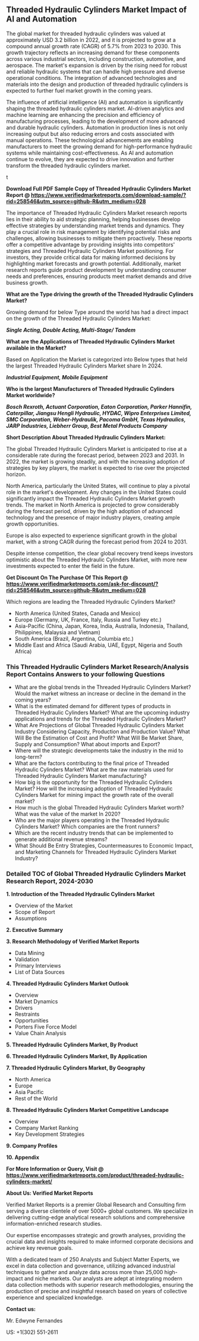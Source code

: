 <h2>Threaded Hydraulic Cylinders Market Impact of AI and Automation</h2><p>The global market for threaded hydraulic cylinders was valued at approximately USD 3.2 billion in 2022, and it is projected to grow at a compound annual growth rate (CAGR) of 5.7% from 2023 to 2030. This growth trajectory reflects an increasing demand for these components across various industrial sectors, including construction, automotive, and aerospace. The market's expansion is driven by the rising need for robust and reliable hydraulic systems that can handle high pressure and diverse operational conditions. The integration of advanced technologies and materials into the design and production of threaded hydraulic cylinders is expected to further fuel market growth in the coming years.</p><p>The influence of artificial intelligence (AI) and automation is significantly shaping the threaded hydraulic cylinders market. AI-driven analytics and machine learning are enhancing the precision and efficiency of manufacturing processes, leading to the development of more advanced and durable hydraulic cylinders. Automation in production lines is not only increasing output but also reducing errors and costs associated with manual operations. These technological advancements are enabling manufacturers to meet the growing demand for high-performance hydraulic systems while maintaining cost-effectiveness. As AI and automation continue to evolve, they are expected to drive innovation and further transform the threaded hydraulic cylinders market.</p>t</p><p id="" class=""><strong>Download Full PDF Sample Copy of Threaded Hydraulic Cylinders Market Report @ <a href="https://www.verifiedmarketreports.com/download-sample/?rid=258546&utm_source=github-R&utm_medium=028" target="_blank">https://www.verifiedmarketreports.com/download-sample/?rid=258546&utm_source=github-R&utm_medium=028</a></strong></p><p>The importance of&nbsp;Threaded Hydraulic Cylinders Market research reports lies in their ability to aid strategic planning, helping businesses develop effective strategies by understanding market trends and dynamics. They play a crucial role in risk management by identifying potential risks and challenges, allowing businesses to mitigate them proactively. These reports offer a competitive advantage by providing insights into competitors' strategies and Threaded Hydraulic Cylinders Market positioning. For investors, they provide critical data for making informed decisions by highlighting market forecasts and growth potential. Additionally, market research reports guide product development by understanding consumer needs and preferences, ensuring products meet market demands and drive business growth.</p><p><strong>What are the&nbsp;Type driving the growth of the Threaded Hydraulic Cylinders Market?</strong></p><p id="" class="">Growing demand for below Type around the world has had a direct impact on the growth of the Threaded Hydraulic Cylinders Market:</p><em><strong>Single Acting, Double Acting, Multi-Stage/ Tandem</strong></em></p><strong>What are the&nbsp;Applications&nbsp;of Threaded Hydraulic Cylinders Market available in the Market?</strong></p><p id="" class="">Based on Application the Market is categorized into Below types that held the largest Threaded Hydraulic Cylinders Market share In 2024.</p><em><strong>Industrial Equipment, Mobile Equipment</strong></em></p><strong>Who is the largest Manufacturers of Threaded Hydraulic Cylinders Market worldwide?</strong></p><p><em><strong>Bosch Rexroth, Actuant Corporation, Eaton Corporation, Parker Hannifin, Caterpillar, Jiangsu Hengli Hydraulic, HYDAC, Wipro Enterprises Limited, SMC Corporation, Weber-Hydraulik, Pacoma GmbH, Texas Hydraulics, JARP Industries, Liebherr Group, Best Metal Products Company</strong></em></p><p id="" class=""><strong>Short Description About Threaded Hydraulic Cylinders Market:</strong></p><p>The global Threaded Hydraulic Cylinders Market is anticipated to rise at a considerable rate during the forecast period, between 2023 and 2031. In 2022, the market is growing steadily, and with the increasing adoption of strategies by key players, the market is expected to rise over the projected horizon.</p><p>North America, particularly the United States, will continue to play a pivotal role in the market's development. Any changes in the United States could significantly impact the Threaded Hydraulic Cylinders Market growth trends. The market in North America is projected to grow considerably during the forecast period, driven by the high adoption of advanced technology and the presence of major industry players, creating ample growth opportunities.</p><p>Europe is also expected to experience significant growth in the global market, with a strong CAGR during the forecast period from 2024 to 2031.</p><p>Despite intense competition, the clear global recovery trend keeps investors optimistic about the Threaded Hydraulic Cylinders Market, with more new investments expected to enter the field in the future.</p><p id="" class=""><strong>Get Discount On The Purchase Of This Report @ <a href="https://www.verifiedmarketreports.com/ask-for-discount/?rid=258546&utm_source=github-R&utm_medium=028" target="_blank">https://www.verifiedmarketreports.com/ask-for-discount/?rid=258546&utm_source=github-R&utm_medium=028</a></strong></p>Which regions are leading the Threaded Hydraulic Cylinders Market?</p><ul><li>North America (United States, Canada and Mexico)</li><li>Europe (Germany, UK, France, Italy, Russia and Turkey etc.)</li><li>Asia-Pacific (China, Japan, Korea, India, Australia, Indonesia, Thailand, Philippines, Malaysia and Vietnam)</li><li>South America (Brazil, Argentina, Columbia etc.)</li><li>Middle East and Africa (Saudi Arabia, UAE, Egypt, Nigeria and South Africa)</li></ul><h3 id="" class="">This Threaded Hydraulic Cylinders Market Research/Analysis Report Contains Answers to your following Questions</h3><ul><li>What are the global trends in the Threaded Hydraulic Cylinders Market? Would the market witness an increase or decline in the demand in the coming years?</li><li>What is the estimated demand for different types of products in Threaded Hydraulic Cylinders Market? What are the upcoming industry applications and trends for the Threaded Hydraulic Cylinders Market?</li><li>What Are Projections of Global Threaded Hydraulic Cylinders Market Industry Considering Capacity, Production and Production Value? What Will Be the Estimation of Cost and Profit? What Will Be Market Share, Supply and Consumption? What about imports and Export?</li><li>Where will the strategic developments take the industry in the mid to long-term?</li><li>What are the factors contributing to the final price of Threaded Hydraulic Cylinders Market? What are the raw materials used for Threaded Hydraulic Cylinders Market manufacturing?</li><li>How big is the opportunity for the Threaded Hydraulic Cylinders Market? How will the increasing adoption of Threaded Hydraulic Cylinders Market for mining impact the growth rate of the overall market?</li><li>How much is the global Threaded Hydraulic Cylinders Market worth? What was the value of the market In 2020?</li><li>Who are the major players operating in the Threaded Hydraulic Cylinders Market? Which companies are the front runners?</li><li>Which are the recent industry trends that can be implemented to generate additional revenue streams?</li><li>What Should Be Entry Strategies, Countermeasures to Economic Impact, and Marketing Channels for Threaded Hydraulic Cylinders Market Industry?</li></ul><h3 id="" class="">Detailed TOC of Global Threaded Hydraulic Cylinders Market Research Report, 2024-2030</h3><p id="" class=""><strong>1. Introduction of the Threaded Hydraulic Cylinders Market</strong></p><ul><li>Overview of the Market</li><li>Scope of Report</li><li>Assumptions</li></ul><p id="" class=""><strong>2. Executive Summary</strong></p><p id="" class=""><strong>3. Research Methodology of Verified Market Reports</strong></p><ul><li>Data Mining</li><li>Validation</li><li>Primary Interviews</li><li>List of Data Sources</li></ul><p id="" class=""><strong>4. Threaded Hydraulic Cylinders Market Outlook</strong></p><ul><li>Overview</li><li>Market Dynamics</li><li>Drivers</li><li>Restraints</li><li>Opportunities</li><li>Porters Five Force Model</li><li>Value Chain Analysis</li></ul><p id="" class=""><strong>5. Threaded Hydraulic Cylinders Market, By Product</strong></p><p id="" class=""><strong>6. Threaded Hydraulic Cylinders Market, By Application</strong></p><p id="" class=""><strong>7. Threaded Hydraulic Cylinders Market, By Geography</strong></p><ul><li>North America</li><li>Europe</li><li>Asia Pacific</li><li>Rest of the World</li></ul><p id="" class=""><strong>8. Threaded Hydraulic Cylinders Market Competitive Landscape</strong></p><ul><li>Overview</li><li>Company Market Ranking</li><li>Key Development Strategies</li></ul><p id="" class=""><strong>9. Company Profiles</strong></p><p id="" class=""><strong>10. Appendix</strong></p><p id="" class=""><strong>For More Information or Query, Visit @ <a href="https://www.verifiedmarketreports.com/product/threaded-hydraulic-cylinders-market/" target="_blank">https://www.verifiedmarketreports.com/product/threaded-hydraulic-cylinders-market/</a></strong></p><p id="" class=""><strong>About Us: Verified Market Reports</strong></p><p id="" class="">Verified Market Reports is a premier Global Research and Consulting firm serving a diverse clientele of over 5000+ global customers. We specialize in delivering cutting-edge analytical research solutions and comprehensive information-enriched research studies.</p><p id="" class="">Our expertise encompasses strategic and growth analyses, providing the crucial data and insights required to make informed corporate decisions and achieve key revenue goals.</p><p id="" class="">With a dedicated team of 250 Analysts and Subject Matter Experts, we excel in data collection and governance, utilizing advanced industrial techniques to gather and analyze data across more than 25,000 high-impact and niche markets. Our analysts are adept at integrating modern data collection methods with superior research methodologies, ensuring the production of precise and insightful research based on years of collective experience and specialized knowledge.</p><p id="" class=""><strong>Contact us:</strong></p><p id="" class="">Mr. Edwyne Fernandes</p><p id="" class="">US: +1(302) 551-2611</p>